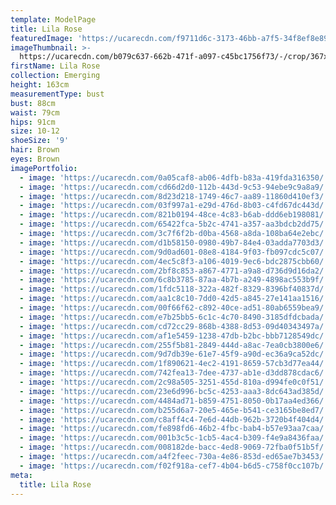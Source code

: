 ```yaml
---
template: ModelPage
title: Lila Rose
featuredImage: 'https://ucarecdn.com/f9711d6c-3173-46bb-a7f5-34f8ef8e892e/'
imageThumbnail: >-
  https://ucarecdn.com/b079c637-662b-471f-a097-c45bc1756f73/-/crop/367x394/0,32/-/preview/
firstName: Lila Rose
collection: Emerging
height: 163cm
measurementType: bust
bust: 88cm
waist: 79cm
hips: 91cm
size: 10-12
shoeSize: '9'
hair: Brown
eyes: Brown
imagePortfolio:
  - image: 'https://ucarecdn.com/0a05caf8-ab06-4dfb-b83a-419fda316350/'
  - image: 'https://ucarecdn.com/cd66d2d0-112b-443d-9c53-94ebe9c9a8a9/'
  - image: 'https://ucarecdn.com/8d23d218-1749-46c7-aa89-11860d410ef3/'
  - image: 'https://ucarecdn.com/03f997a1-e29d-476d-8b03-c4fd67dc443d/'
  - image: 'https://ucarecdn.com/821b0194-48ce-4c83-b6ab-ddd6eb198081/'
  - image: 'https://ucarecdn.com/65422fca-5b2c-4741-a357-aa3bdcb2dd75/'
  - image: 'https://ucarecdn.com/3c7f6f2b-d0ba-4568-a8da-108ba64e2ebc/'
  - image: 'https://ucarecdn.com/d1b58150-0980-49b7-84e4-03adda7703d3/'
  - image: 'https://ucarecdn.com/9d0ad601-08e8-4184-9f03-fb097cdc5c07/'
  - image: 'https://ucarecdn.com/4ec5c8f3-a106-4019-9ec6-bdc2875cbb60/'
  - image: 'https://ucarecdn.com/2bf8c853-a867-4771-a9a8-d736d9d16da2/'
  - image: 'https://ucarecdn.com/6c8b3785-87aa-4b7b-a249-4898ac553b9f/'
  - image: 'https://ucarecdn.com/1fdc5118-322a-482f-8329-8396bf40837d/'
  - image: 'https://ucarecdn.com/aa1c8c10-7dd0-42d5-a845-27e141aa1516/'
  - image: 'https://ucarecdn.com/00f66f62-c892-40ce-ad51-80ab6559bea9/'
  - image: 'https://ucarecdn.com/e7b25bb5-6c1c-4c70-8490-3185dfdcbada/'
  - image: 'https://ucarecdn.com/cd72cc29-868b-4388-8d53-09d40343497a/'
  - image: 'https://ucarecdn.com/af1e5459-1238-47db-b2bc-bbb7128549dc/'
  - image: 'https://ucarecdn.com/255f5b81-2849-444d-a8ac-7ea0cb3800e6/'
  - image: 'https://ucarecdn.com/9d7db39e-61e7-45f9-a90d-ec36a9ca52dc/'
  - image: 'https://ucarecdn.com/1f890621-4ec2-4191-8659-57cb3d77ea44/'
  - image: 'https://ucarecdn.com/742fea13-7dee-4737-ab1e-d3dd878cdac6/'
  - image: 'https://ucarecdn.com/2c98a505-3251-455d-810a-d994fe0c0f51/'
  - image: 'https://ucarecdn.com/23e6d996-bc5c-4253-aaa3-8dc643ad385d/'
  - image: 'https://ucarecdn.com/4484ad71-b859-4751-8050-0b17aa4ed366/'
  - image: 'https://ucarecdn.com/b255d6a7-20e5-465e-b541-ce3165be8ed7/'
  - image: 'https://ucarecdn.com/c8aff4c4-7e6d-44db-962b-3720b4f404d4/'
  - image: 'https://ucarecdn.com/fe898fd6-46b2-4fbc-bab4-b57e93aa7caa/'
  - image: 'https://ucarecdn.com/001b3c5c-1cb5-4ac4-b309-f4e9a8436faa/'
  - image: 'https://ucarecdn.com/008182de-bacc-4ed8-9069-72fba0f51b5f/'
  - image: 'https://ucarecdn.com/a4f2feec-730a-4e86-853d-ed65ae7b3453/'
  - image: 'https://ucarecdn.com/f02f918a-cef7-4b04-b6d5-c758f0cc107b/'
meta:
  title: Lila Rose
---
```



